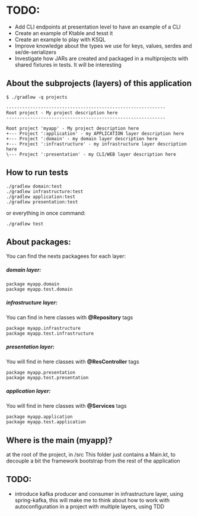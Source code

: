 # TODO:
- Add CLI endpoints at presentation level to have an example of a CLI
- Create an example of Ktable and tesst it
- Create an example to play with KSQL
- Improve knowledge about the types we use for keys, values, serdes and se/de-serializers
- Investigate how JARs are created and packaged in a multiprojects with shared fixtures in tests. It will be interesting



## About the subprojects (layers) of this application
```
$ ./gradlew -q projects

------------------------------------------------------------
Root project - My project description here
------------------------------------------------------------

Root project 'myapp' - My project description here
+--- Project ':application' - my APPLICATION layer description here
+--- Project ':domain' - my domain layer description here
+--- Project ':infrastructure' - my infrastructure layer description here
\--- Project ':presentation' - my CLI/WEB layer description here
```

## How to run tests

```
./gradlew domain:test
./gradlew infrastructure:test
./gradlew application:test
./gradlew presentation:test
```

or everything in once command:
```
./gradlew test
```

## About packages:
You can find the nexts packagees for each layer:

##### domain layer:
```
package myapp.domain
package myapp.test.domain
```

##### infrastructure layer: 
You can find in here classes with **@Repository** tags
```
package myapp.infrastructure
package myapp.test.infrastructure
```

##### presentation layer: 
You will find in here classes with **@ResController** tags
```
package myapp.presentation
package myapp.test.presentation
```

##### application layer: 
You will find in here classes with **@Services** tags
```
package myapp.application
package myapp.test.application
```

## Where is the main (myapp)?
at the root of the project, in /src
This folder just contains a Main.kt, to decouple a bit the framework bootstrap from the rest of the application
 
## TODO:
- introduce kafka producer and consumer in infrastructure layer, using spring-kafka, this will make me to think about how
to work with autoconfiguration in a project with multiple layers, using TDD
